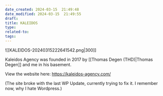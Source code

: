 ```yaml
---
date_created: 2024-03-15  21:49:48
date_modified: 2024-03-15  21:49:55
draft: 
title: KALEIDOS
type: 
related-to: 
tags: 
---
```





![[KALEIDOS-20240315222641542.png|300]]

Kaleidos Agency was founded in 2017 by [[Thomas Degen (THD)|Thomas Degen]] and me in his basement.



View the website here: https://kaleidos-agency.com/

(The site broke with the last WP Update, currently trying to fix it. I remember now, why I hate Wordpress.)
